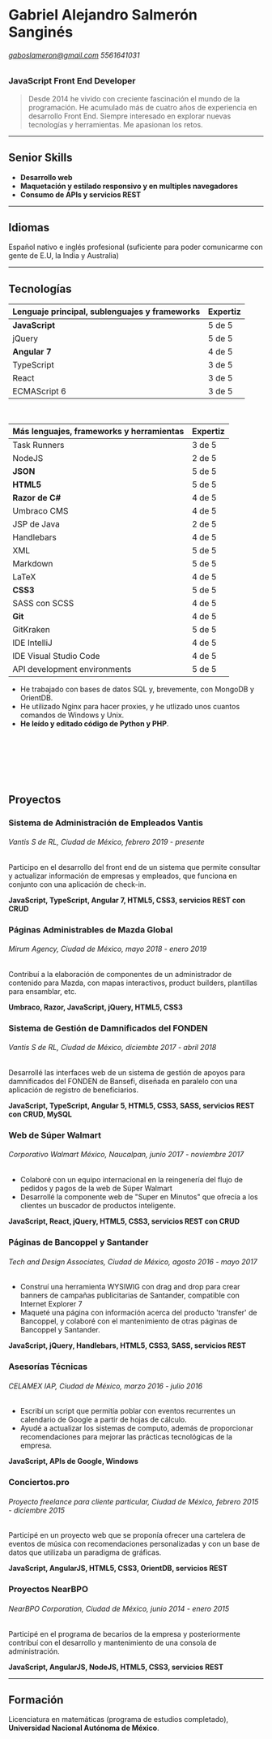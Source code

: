 # Gabriel Alejandro Salmerón Sanginés  
###### gaboslameron@gmail.com *5561641031*
### JavaScript Front End Developer  

> Desde 2014 he vivido con creciente fascinación el mundo de la programación. He acumulado más de cuatro años de experiencia en desarrollo Front End. Siempre interesado en explorar nuevas tecnologías y herramientas. Me apasionan los retos.

---

## Senior Skills

+ **Desarrollo web**
+ **Maquetación y estilado responsivo y en multiples navegadores**
+ **Consumo de APIs y servicios REST**

--- 

## Idiomas

Español nativo e inglés profesional (suficiente para poder comunicarme con gente de E.U, la India y Australia)

---

## Tecnologías

Lenguaje principal, sublenguajes y frameworks | Expertiz
--- | ---
**JavaScript** | 5 de 5
jQuery | 5 de 5
**Angular 7** | 4 de 5
TypeScript | 3 de 5
React | 3 de 5 
ECMAScript 6 | 3 de 5

<br/>

Más lenguajes, frameworks y herramientas | Expertiz
--- | ---
Task Runners | 3 de 5 
NodeJS | 2 de 5
**JSON** | 5 de 5
**HTML5** | 5 de 5
**Razor de C#** | 4 de 5 
Umbraco CMS | 4 de 5
JSP de Java | 2 de 5
Handlebars | 4 de 5 
XML | 5 de 5
Markdown | 5 de 5
LaTeX | 4 de 5
**CSS3** | 5 de 5
SASS con SCSS | 4 de 5
**Git** | 4 de 5
GitKraken | 5 de 5
IDE IntelliJ | 4 de 5
IDE Visual Studio Code | 4 de 5
API development environments | 5 de 5

+ He trabajado con bases de datos SQL y, brevemente, con MongoDB y OrientDB. 
+ He utilizado Nginx para hacer proxies, y he utlizado unos cuantos comandos de Windows y Unix. 
+ **He leído y editado código de Python y PHP**.  

<br/><br/><br/><br/><br/>

## Proyectos
  
### Sistema de Administración de Empleados Vantis

###### Vantis S de RL, Ciudad de México, *febrero 2019 - presente*

Participo en el desarrollo del front end de un sistema que permite consultar y actualizar información de empresas y empleados, que funciona en conjunto con una aplicación de check-in.  

**JavaScript, TypeScript, Angular 7, HTML5, CSS3, servicios REST con CRUD**

### Páginas Administrables de Mazda Global

###### Mirum Agency, Ciudad de México, *mayo 2018 - enero 2019*

Contribuí a la elaboración de componentes de un administrador de contenido para Mazda, con mapas interactivos, product builders, plantillas para ensamblar, etc.  

**Umbraco, Razor, JavaScript, jQuery, HTML5, CSS3**

### Sistema de Gestión de Damnificados del FONDEN

###### Vantis S de RL, Ciudad de México, *diciembte 2017 - abril 2018*

Desarrollé las interfaces web de un sistema de gestión de apoyos para damnificados del FONDEN de Bansefi, diseñada en paralelo con una aplicación de registro de beneficiarios.  

**JavaScript, TypeScript, Angular 5, HTML5, CSS3, SASS, servicios REST con CRUD, MySQL**

### Web de Súper Walmart

###### Corporativo Walmart México, Naucalpan, *junio 2017 - noviembre 2017*

+ Colaboré con un equipo internacional en la reingenería del flujo de pedidos y pagos de la web de Súper Walmart
+ Desarrollé la componente web de "Super en Minutos" que ofrecía a los clientes un buscador de productos inteligente.  

**JavaScript, React, jQuery, HTML5, CSS3, servicios REST con CRUD**

### Páginas de Bancoppel y Santander

###### Tech and Design Associates, Ciudad de México, *agosto 2016 - mayo 2017*

+ Construí una herramienta WYSIWIG con drag and drop para crear banners de campañas publicitarias de Santander, compatible con Internet Explorer 7
+ Maqueté una página con información acerca del producto 'transfer' de Bancoppel, y colaboré con el mantenimiento de otras páginas de Bancoppel y Santander.  

**JavaScript, jQuery, Handlebars, HTML5, CSS3, SASS, servicios REST**

### Asesorías Técnicas

###### CELAMEX IAP, Ciudad de México, *marzo 2016 - julio 2016*

+ Escribí un script que permitía poblar con eventos recurrentes un calendario de Google a partir de hojas de cálculo.
+ Ayudé a actualizar los sistemas de computo, además de proporcionar recomendaciones para mejorar las prácticas tecnológicas de la empresa.  

**JavaScript, APIs de Google, Windows**

### Conciertos.pro

###### Proyecto freelance para cliente particular, Ciudad de México, *febrero 2015 - diciembre 2015*

Participé en un proyecto web que se proponía ofrecer una cartelera de eventos de música con recomendaciones
personalizadas y con un base de datos que utilizaba un paradigma de gráficas.  

**JavaScript, AngularJS, HTML5, CSS3, OrientDB, servicios REST** 

### Proyectos NearBPO

###### NearBPO Corporation, Ciudad de México, *junio 2014 - enero 2015*

Participé en el programa de becarios de la empresa y posteriormente contribuí con el desarrollo y mantenimiento de una consola de administración.

**JavaScript, AngularJS, NodeJS, HTML5, CSS3, servicios REST** 

---

## Formación

Licenciatura en matemáticas (programa de estudios completado), **Universidad Nacional Autónoma de México**.
